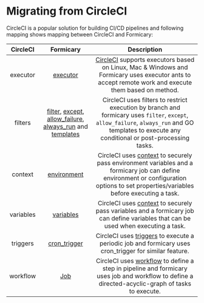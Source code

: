 # Migrating from CircleCI

CircleCI is a popular solution for building CI/CD pipelines and following mapping shows mapping between CircleCI and Formicary:

|     CircleCI |   Formicary   | Description
| :----------: | :-----------: | :------------------: |
| executor | [executor](executors.md) | [CircleCI](https://circleci.com/docs/2.0/executor-intro/) supports executors based on Linux, Mac & Windows and Formicary uses executor ants to accept remote work and execute them based on method.
| filters | [filter](definition_options#filter), [except](definition_options.md#except), [allow_failure](definition_options.md#allow_failure), [always_run](definition_options.md#always_run) and [templates](definition_options.md#templates) | CircleCI uses filters to restrict execution by branch and formicary uses `filter`, `except`, `allow_failure`, `always_run` and GO templates to execute any conditional or post-processing tasks.
| context | [environment](definition_options.md#environment) | CircleCI uses [context](https://circleci.com/docs/2.0/contexts/) to securely pass environment variables and a formicary job can define environment or configuration options to set properties/variables before executing a task.
| variables | [variables](definition_options.md#variables) | CircleCI uses [context](https://circleci.com/docs/2.0/contexts/) to securely pass variables and a formicary job can define variables that can be used when executing a task.
| triggers | [cron_trigger](definition_options.md#cron_trigger) | CircleCI uses [triggers](https://circleci.com/docs/2.0/triggers/) to execute a periodic job and formicary uses cron_trigger for similar feature.
| workflow | [Job](definition_options.md#Job) | CircleCI uses [workflow](https://circleci.com/docs/2.0/workflows/) to define a step in pipeline and formicary uses job and workflow to define a directed-acyclic-graph of tasks to execute.

